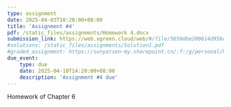 ```yaml
---
type: assignment
date: 2025-04-03T10:20:00+08:00
title: 'Assignment #4'
pdf: /static_files/assignments/Homework 4.docx
submission_link: https://web.ugreen.cloud/web/#/file/5b50dbe200614d95bccb438457d3944c
#solutions: /static_files/assignments/Solution1.pdf
#graded_assignment: https://sunyatsen-my.sharepoint.cn/:f:/g/personal/huangqy89_ms_sysu_edu_cn/En6Hv-MsAVBAryv6Gc__N3kBPoV_gh0fH4_g4vEhm6Qj4Q?e=IsSSZE
due_event: 
    type: due
    date: 2025-04-10T14:20:00+08:00
    description: 'Assignment #4 due'
---
```

Homework of Chapter 6
